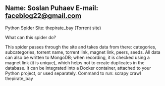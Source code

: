 Name: Soslan Puhaev
E-mail: faceblog22@gmail.com
-----------------------------

Python Spider
Site: thepirate_bay (Torrent site)

What can this spider do?

This spider passes through the site and takes data from there: categories, subcategories, torrent name, torrent link, magnet link, peers, seeds. All data can also be written to MongoDB; when recording, it is checked using a magnet link (it is unique), which helps not to create duplicates in the database.
It can be integrated into a Docker container, attached to your Python project, or used separately.
Command to run: scrapy crawl thepirate_bay